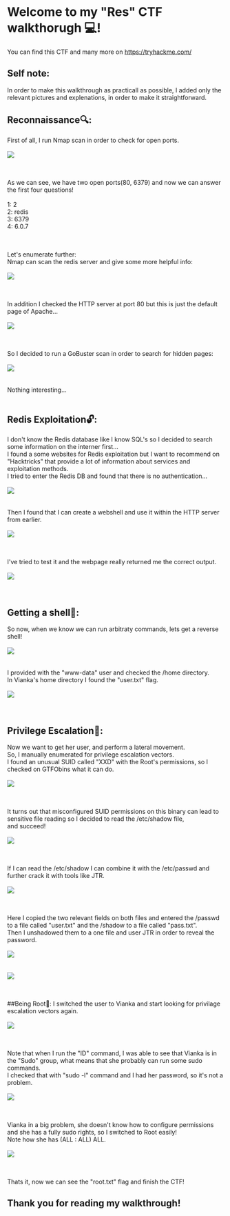 # Welcome to my "Res" CTF walkthorugh 💻!
You can find this CTF and many more on https://tryhackme.com/

## Self note:
In order to make this walkthrough as practicall as possible,
I added only the relevant pictures and explenations, in order to make it straightforward.

## Reconnaissance🔍:
First of all, I run Nmap scan in order to check for open ports.
<br><br>
<img align="center" src="Images/1.png">
<br><br><br>

As we can see, we have two open ports(80, 6379) and now we can answer the first four questions!
<br><br>
1: 2
<br>
2: redis
<br>
3: 6379
<br>
4: 6.0.7
<br><br><br>

Let's enumerate further:
<br>
Nmap can scan the redis server and give some more helpful info:
<br><br>
<img align="center" src="Images/2.png">
<br><br><br>

In addition I checked the HTTP server at port 80 but this is just the default page of Apache...
<br><br>
<img align="center" src="Images/3.png">
<br><br><br>

So I decided to run a GoBuster scan in order to search for hidden pages:
<br><br>
<img align="center" src="Images/4.png">
<br><br><br>
Nothing interesting...
<br><br>

## Redis Exploitation🔓:
I don't know the Redis database like I know SQL's so I decided to search some information on the interner first...
<br>
I found a some websites for Redis exploitation but I want to recommend on "Hacktricks" that provide a lot of information about services and exploitation methods.
<br>
I tried to enter the Redis DB and found that there is no authentication...
<br><br>
<img align="center" src="Images/5.png">
<br><br><br>
Then I found that I can create a webshell and use it within the HTTP server from earlier.
<br><br>
<img align="center" src="Images/6.png">
<br><br><br>

I've tried to test it and the webpage really returned me the correct output.
<br><br>
<img align="center" src="Images/7.png">
<br><br><br>

## Getting a shell🐚:
So now, when we know we can run arbitraty commands, lets get a reverse shell!
<br><br>
<img align="center" src="Images/8.png">
<br><br><br>
I provided with the "www-data" user and checked the /home directory.
<br>
In Vianka's home directory I found the "user.txt" flag.
<br><br>
<img align="center" src="Images/9.png">
<br><br><br>

## Privilege Escalation💪:
Now we want to get her user, and perform a lateral movement.
<br>
So, I manually enumerated for privilege escalation vectors.
<br>
I found an unusual SUID called "XXD" with the Root's permissions, so I checked on GTFObins what it can do.
<br><br>
<img align="center" src="Images/10.png">
<br><br><br>

It turns out that misconfigured SUID permissions on this binary can lead to sensitive file reading so I decided to read the /etc/shadow file,
<br>
and succeed!
<br><br>
<img align="center" src="Images/11.png">
<br><br><br>

If I can read the /etc/shadow I can combine it with the /etc/passwd and further crack it with tools like JTR.
<br><br>
<img align="center" src="Images/12.png">
<br><br><br>

Here I copied the two relevant fields on both files and entered the /passwd to a file called "user.txt" and the /shadow to a file called "pass.txt".
<br>
Then I unshadowed them to a one file and user JTR in order to reveal the password.
<br><br>
<img align="center" src="Images/13.png">
<br><br><br>
<img align="center" src="Images/14.png">
<br><br><br>

##Being Root👑:
I switched the user to Vianka and start looking for privilage escalation vectors again.
<br><br>
<img align="center" src="Images/15.png">
<br><br><br>

Note that when I run the "ID" command, I was able to see that Vianka is in the "Sudo" group, what means that she probably can run some sudo commands.
<br>
I checked that with "sudo -l" command and I had her password, so it's not a problem.
<br><br>
<img align="center" src="Images/16.png">
<br><br><br>

Vianka in a big problem, she doesn't know how to configure permissions and she has a fully sudo rights, so I switched to Root easily!
<br>
Note how she has (ALL : ALL) ALL.
<br><br>
<img align="center" src="Images/17.png">
<br><br><br>

Thats it, now we can see the "root.txt" flag and finish the CTF!

## Thank you for reading my walkthrough!



























